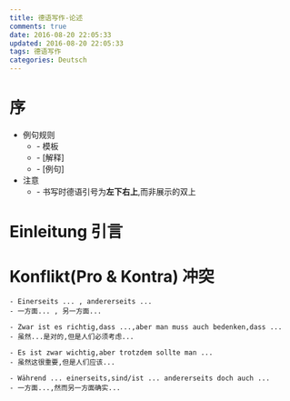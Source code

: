 ```yaml
---
title: 德语写作-论述
comments: true
date: 2016-08-20 22:05:33
updated: 2016-08-20 22:05:33
tags: 德语写作
categories: Deutsch
---
```


# 序
- 例句规则
  - \- 模板
  - \- [解释]
  - \- [例句]
- 注意
  - \- 书写时德语引号为**左下右上**,而非展示的双上

<!-- more -->

# Einleitung 引言

# Konflikt(Pro \& Kontra) 冲突
```
- Einerseits ... , andererseits ...
- 一方面... , 另一方面...

- Zwar ist es richtig,dass ...,aber man muss auch bedenken,dass ...
- 虽然...是对的,但是人们必须考虑...

- Es ist zwar wichtig,aber trotzdem sollte man ...
- 虽然这很重要,但是人们应该...

- Während ... einerseits,sind/ist ... andererseits doch auch ...
- 一方面...,然而另一方面确实...
```

